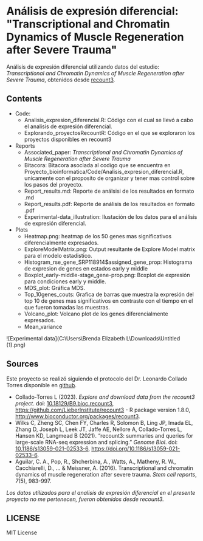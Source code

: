 # Análisis de expresión diferencial: "Transcriptional and Chromatin Dynamics of Muscle Regeneration after Severe Trauma"

Análisis de expresión diferencial utilizando datos del estudio: *Transcriptional and Chromatin Dynamics of Muscle Regeneration after Severe Trauma*, obtenidos desde [recount3](https://jhubiostatistics.shinyapps.io/recount3-study-explorer/). 

## Contents

- Code:
   - Analisis_expresion_diferencial.R: Código con el cual se llevó a cabo el analisis de expresión diferencial.
   - Explorando_proyectosRecountR: Código en el que se exploraron los proyectos disponibles en recount3
- Reports 
   - Associated_paper: *Transcriptional and Chromatin Dynamics of Muscle Regeneration after Severe Trauma*
   - Bitacora: Bitacora asociada al codigo que se encuentra en Proyecto_bioinformatica/Code/Analisis_expresion_diferencial.R, unicamente con el proposito de organizar y tener mas control sobre los pasos del proyecto. 
   - Report_results.md: Reporte de análsisi de los resultados en formato .md
   - Report_results.pdf: Reporte de análisis de los resultados en formato .pdf 
   - Experimental-data_illustration: Ilustación de los datos para el análisis de expresión diferencial.
- Plots 
    - Heatmap.png: heatmap de los 50 genes mas significativos diferencialmente expresados.
    - ExploreModelMatrix.png: Output resultante de Explore Model matrix para el modelo estadistico.
    - Histogram_rse_gene_SRP118914$assigned_gene_prop: Histograma de expresion de genes en estados early y middle
    - Boxplot_early-middle-stage_gene-prop.png: Boxplot de expresión para condiciones early y middle.
    - MDS_plot: Gráfica MDS.
    - Top_10genes_couts: Grafica de barras que muestra la expresión del top 10 de genes mas significativos en contraste con el tiempo en el que fueron tomadas las muestras. 
    - Volcano_plot: Volcano plot de los genes diferencialmente expresados.
    - Mean_variance

![Experimental data](C:\Users\Brenda Elizabeth L\Downloads\Untitled (1).png)

## Sources

Este proyecto se realizó siguiendo el protocolo del Dr. Leonardo Collado Torres disponible en [github](https://github.com/lcolladotor/rnaseq_LCG-UNAM_2023).

- Collado-Torres L (2023). *Explore and download data from the recount3 project*. doi: [10.18129/B9.bioc.recount3](https://doi.org/10.18129/B9.bioc.recount3), https://github.com/LieberInstitute/recount3 - R package version 1.8.0, http://www.bioconductor.org/packages/recount3.
- Wilks C, Zheng SC, Chen FY, Charles R, Solomon B, Ling JP, Imada EL, Zhang D, Joseph L, Leek JT, Jaffe AE, Nellore A, Collado-Torres L, Hansen KD, Langmead B (2021). “recount3: summaries and queries for large-scale RNA-seq expression and splicing.” *Genome Biol*. doi: [10.1186/s13059-021-02533-6](https://doi.org/10.1186/s13059-021-02533-6), https://doi.org/10.1186/s13059-021-02533-6.
- Aguilar, C. A., Pop, R., Shcherbina, A., Watts, A., Matheny, R. W., Cacchiarelli, D., ... & Meissner, A. (2016). Transcriptional and chromatin dynamics of muscle regeneration after severe trauma. *Stem cell reports*, *7*(5), 983-997.

*Los datos utilizados para el analisis de expresión diferencial en el presente proyecto no me pertenecen, fueron obtenidos desde recount3.*

## LICENSE 

MIT License